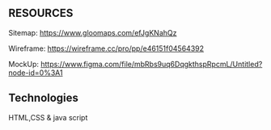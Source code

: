 <!-- @format -->


## RESOURCES

Sitemap: https://www.gloomaps.com/efJgKNahQz

Wireframe:  https://wireframe.cc/pro/pp/e46151f04564392

MockUp: https://www.figma.com/file/mbRbs9uq6DqgkthspRpcmL/Untitled?node-id=0%3A1

## Technologies

HTML,CSS & java script
